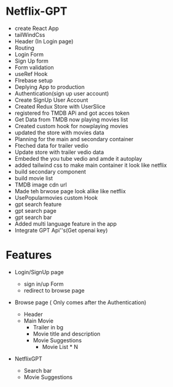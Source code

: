 # Netflix-GPT

- create React App
- tailWindCss
- Header (In Login page)
- Routing
- Login Form
- Sign Up form
- Form validation
- useRef Hook
- FIrebase setup
- Deplying App to production
- Authentication(sign up user account)
- Create SignUp User Account
- Created Redux Store with UserSlice
- registered fro TMDB APi and got acces token
- Get Data from TMDB now playing movies list
- Created custom hook for nowplaying movies
- updated the store with movies data
- Planning for the main and secondary container
- Fteched data for trailer vedio
- Update store with trailer vedio data
- Embeded the you tube vedio and amde it autoplay
- added tailwind css to make main container it look like netflix
- build secondary component
- build movie list
- TMDB image cdn url
- Made teh brwose page look alike like netflix
- UsePopularmovies custom Hook
- gpt search feature
- gpt search page
- gpt search bar
- Added multi language feature in the app
- Integrate GPT Api''s(Get openai key)

# Features

- Login/SignUp page

  - sign in/up Form
  - redirect to browse page

- Browse page ( Only comes after the Authentication)
  - Header
  - Main Movie
    - Trailer in bg
    - Movie title and description
    - Movie Suggestions
      - Movie List \* N
- NetflixGPT
  - Search bar
  - Movie Suggestions
